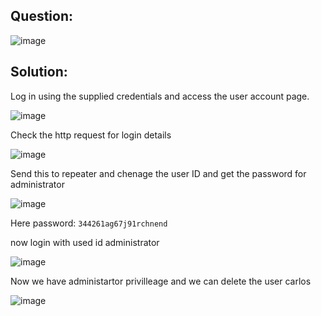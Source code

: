 ## Question:

![image](https://github.com/Nifalnasar/Portswigger-Labs/assets/141356053/88105452-b83b-4486-851c-9cd8f50e48b5)

## Solution:

Log in using the supplied credentials and access the user account page.

![image](https://github.com/Nifalnasar/Portswigger-Labs/assets/141356053/a2a26ba4-4e4e-46d7-8b3c-62993ed43599)

Check the http request for login details 

![image](https://github.com/Nifalnasar/Portswigger-Labs/assets/141356053/b94e4af8-cfde-4ea7-980f-10b38d733a05)

Send this to repeater and chenage the user ID and get the password for administrator

![image](https://github.com/Nifalnasar/Portswigger-Labs/assets/141356053/7a0e240c-0606-473b-a0d2-ab143c33750c)

Here password: ```344261ag67j91rchnend```

now login with used id administrator

![image](https://github.com/Nifalnasar/Portswigger-Labs/assets/141356053/995f1902-589a-45e7-b51e-0746bc607e62)

Now we have administartor privilleage and we can delete the user carlos

![image](https://github.com/Nifalnasar/Portswigger-Labs/assets/141356053/39532138-0343-4197-9039-d6114cea8e72)
